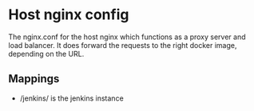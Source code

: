 # Host nginx config

The nginx.conf for the host nginx which functions as a proxy server and load balancer. It does forward the requests to the right docker image, depending on the URL.

## Mappings

- /jenkins/ is the jenkins instance
